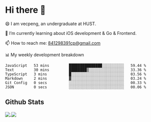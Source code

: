 
# Hi there 👋
😄 I am vecpeng, an undergraduate at HUST.

🌱 I’m currently learning about iOS development & Go & Frontend.

📫 How to reach me: 841298391cp@gmail.com

📊 My weekly development breakdown
<!--START_SECTION:waka-->

```text
JavaScript   53 mins         ███████████████░░░░░░░░░░   59.44 %
Text         30 mins         ████████▒░░░░░░░░░░░░░░░░   33.36 %
TypeScript   3 mins          █░░░░░░░░░░░░░░░░░░░░░░░░   03.56 %
Markdown     2 mins          ▓░░░░░░░░░░░░░░░░░░░░░░░░   03.24 %
Git Config   0 secs          ░░░░░░░░░░░░░░░░░░░░░░░░░   00.33 %
JSON         0 secs          ░░░░░░░░░░░░░░░░░░░░░░░░░   00.06 %
```

<!--END_SECTION:waka-->

## Github Stats
<a href="https://github.com/anuraghazra/github-readme-stats">
  <img align="center" src="https://github-readme-stats.vercel.app/api?username=vecpeng&count_private=true&hide=stars" />
</a>
<a href="https://github.com/anuraghazra/convoychat">
  <img align="center" src="https://github-readme-stats.vercel.app/api/top-langs/?username=vecpeng&layout=compact" />
</a>

